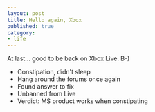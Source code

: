```yaml
---
layout: post
title: Hello again, Xbox
published: true
category:
- life
---
```

At last... good to be back on Xbox Live. B-)

- Constipation, didn't sleep  
- Hang around the forums once again  
- Found answer to fix  
- Unbanned from Live  
- Verdict: MS product works when constipating  

